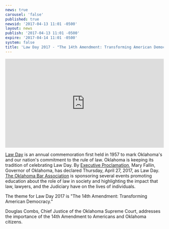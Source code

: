 ```yaml
---
news: true
carousel: 'false'
published: true
newsid: '2017-04-13 11:01 -0500'
layout: news
publish: '2017-04-13 11:01 -0500'
expire: '2017-04-14 11:01 -0500'
system: false
title: 'Law Day 2017 - "The 14th Amendment: Transforming American Democracy"'
---
```

<div style="position: relative; width:100%; height: 0; padding-bottom: 56.25%"><iframe style="position: absolute; top: 0; left: 0; width: 100%; height: 100%;" src="https://player.vimeo.com/video/212975014?portrait=0" frameborder="0" webkitallowfullscreen mozallowfullscreen allowfullscreen></iframe></div>

[Law Day](http://www.okbar.org/public/Outreach/LawDay/HistoryofLawDay.aspx) is an annual commemoration first held in 1957 to mark Oklahoma's and our nation's commitment to the rule of law. Oklahoma is keeping its tradition of celebrating Law Day. By [Executive Proclamation](https://www.sos.ok.gov/documents/proclamations/40233.pdf), Mary Fallin, Governor of Oklahoma, has declared Thursday, April 27, 2017, as Law Day. [The Oklahoma Bar Association](http://www.okbar.org/public/Outreach/LawDay.aspx) is sponsoring several events promoting education about the role of law in society and highlighting the impact that law, lawyers, and the Judiciary have on the lives of individuals.

The theme for Law Day 2017 is "The 14th Amendment: Transforming American Democracy."

Douglas Combs, Chief Justice of the Oklahoma Supreme Court, addresses the importance of the 14th Amendment to Americans and Oklahoma citizens.
